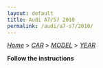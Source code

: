 ```yaml
---
layout: default
title: Audi A7/S7 2010
permalink: /audi/a7-s7/2010/
---
```

[*Home*](/) > [*CAR*](/car/) > [*MODEL*](/car/model/) > [*YEAR*](/car/model/year/)

**Follow the instructions**